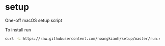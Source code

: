 setup
===

One-off macOS setup script

To install run

```sh
curl -L https://raw.githubusercontent.com/hoangkianh/setup/master/run.sh
```
